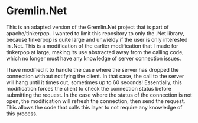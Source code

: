 # Gremlin.Net
This is an adapted version of the Gremlin.Net project that is part of apache/tinkerpop.  I wanted to limit this repository to only the .Net library, because tinkerpop is quite large and unwieldy if the user is only interested in .Net.  This is a modification of the earlier modification that I made for tinkerpop at large, making its use abstracted away from the calling code, which no longer must have any knowledge of server connection issues.

I have modified it to handle the case where the server has dropped the connection without notifying the client.  In that case, the call to the server will hang until it times out, sometimes up to 60 seconds!  Essentially, this modification forces the client to check the connection status before submitting the request.  In the case where the status of the connection is not open, the modification will refresh the connection, then send the request.  This allows the code that calls this layer to not require any knowledge of this process.
